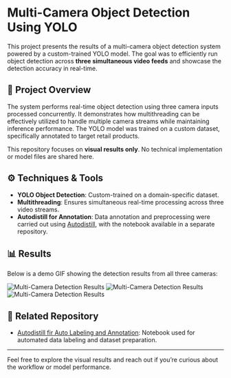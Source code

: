 # Multi-Camera Object Detection Using YOLO

This project presents the results of a multi-camera object detection system powered by a custom-trained YOLO model. The goal was to efficiently run object detection across **three simultaneous video feeds** and showcase the detection accuracy in real-time.

## 🚀 Project Overview

The system performs real-time object detection using three camera inputs processed concurrently. It demonstrates how multithreading can be effectively utilized to handle multiple camera streams while maintaining inference performance. The YOLO model was trained on a custom dataset, specifically annotated to target retail products.

This repository focuses on **visual results only**. No technical implementation or model files are shared here.

## ⚙️ Techniques & Tools

- **YOLO Object Detection**: Custom-trained on a domain-specific dataset.
- **Multithreading**: Ensures simultaneous real-time processing across three video streams.
- **Autodistill for Annotation**: Data annotation and preprocessing were carried out using [Autodistill](https://https://github.com/MahmoudFarag77/Auto_Labeling_And_Annotation), with the notebook available in a separate repository.

## 📊 Results

Below is a demo GIF showing the detection results from all three cameras:

![Multi-Camera Detection Results](RESULT_1.gif)
![Multi-Camera Detection Results](RESULT_2.gif)
![Multi-Camera Detection Results](RESULT_3.gif)

## 🔗 Related Repository

- [Autodistill fir Auto Labeling and Annotation](https://https://github.com/MahmoudFarag77/Auto_Labeling_And_Annotation): Notebook used for automated data labeling and dataset preparation.

---

Feel free to explore the visual results and reach out if you’re curious about the workflow or model performance.

